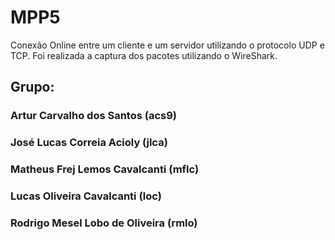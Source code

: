 # MPP5

Conexão Online entre um cliente e um servidor utilizando o protocolo UDP e TCP. Foi realizada a captura dos pacotes utilizando o WireShark.

## Grupo:

### Artur Carvalho dos Santos (acs9)
### José Lucas Correia Acioly (jlca)
### Matheus Frej Lemos Cavalcanti (mflc)
### Lucas Oliveira Cavalcanti (loc)
### Rodrigo Mesel Lobo de Oliveira (rmlo)
